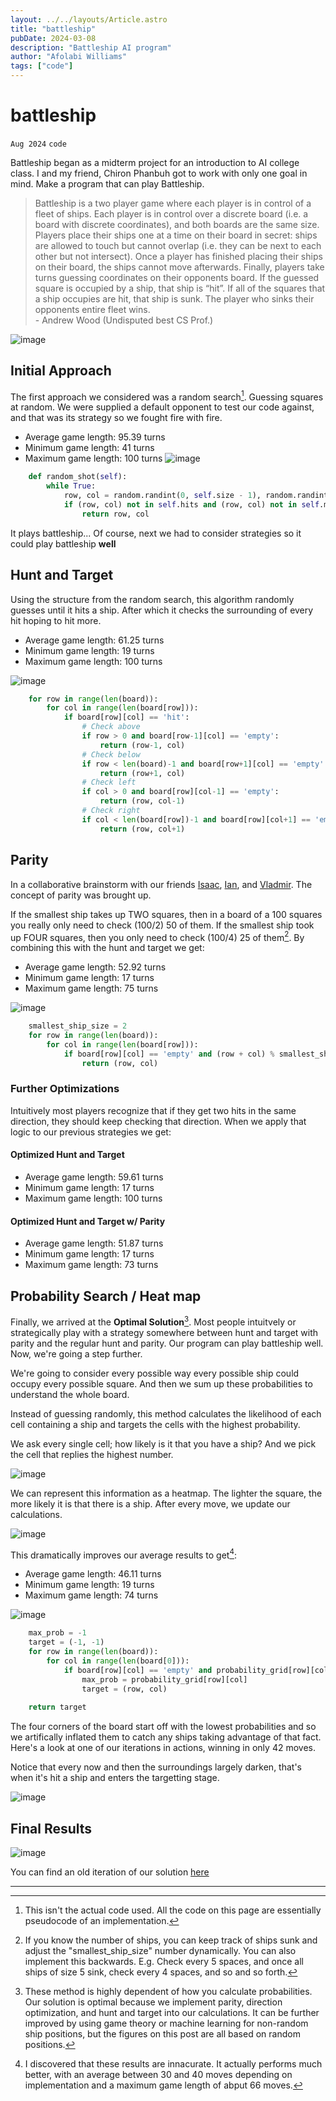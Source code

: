 ```yaml
---
layout: ../../layouts/Article.astro
title: "battleship"
pubDate: 2024-03-08
description: "Battleship AI program"
author: "Afolabi Williams"
tags: ["code"]
---
```


# battleship

`Aug 2024`
`code`

Battleship began as a midterm project for an introduction to AI college class. I and my friend, Chiron Phanbuh got to work with only one goal in mind. Make a program that can play Battleship.

> Battleship is a two player game where each player is in control of a fleet of ships. Each player is in control over a discrete board (i.e. a board with discrete coordinates), and both boards are the same size. Players place their ships one at a time on their board in secret: ships are allowed to touch but cannot overlap (i.e. they can be next to each other but not intersect). Once a player has finished placing their ships on their board, the ships cannot move afterwards. Finally, players take turns guessing coordinates on their opponents board. If the guessed square is occupied by a ship, that ship is “hit”. If all of the squares that a ship occupies are hit, that ship is sunk. The player who sinks their opponents entire fleet wins. <br> - Andrew Wood (Undisputed best CS Prof.)


![image](https://afolabitestbucket.s3.us-east-2.amazonaws.com/Image_test_folder/Untitled-ezgif.com-optimize.gif)

## Initial Approach

The first approach we considered was a random search[^1]. Guessing squares at random. We were supplied a default opponent to test our code against, and that was its strategy so we fought fire with fire.
- Average game length: 95.39 turns
- Minimum game length: 41 turns
- Maximum game length: 100 turns
![image](https://afolabitestbucket.s3.us-east-2.amazonaws.com/Image_test_folder/unnamed.webp)

```py
    def random_shot(self):
        while True:
            row, col = random.randint(0, self.size - 1), random.randint(0, self.size - 1)
            if (row, col) not in self.hits and (row, col) not in self.misses:
                return row, col
```

It plays battleship...
Of course, next we had to consider strategies so it could play battleship <b>well</b>

## Hunt and Target

Using the structure from the random search, this algorithm randomly guesses until it hits a ship. After which it checks the surrounding of every hit hoping to hit more.

- Average game length: 61.25 turns
- Minimum game length: 19 turns
- Maximum game length: 100 turns


![image](https://afolabitestbucket.s3.us-east-2.amazonaws.com/Image_test_folder/Screenshot+2024-08-03+at+12.11.44%E2%80%AFAM.webp)

```py
    for row in range(len(board)):
        for col in range(len(board[row])):
            if board[row][col] == 'hit':
                # Check above
                if row > 0 and board[row-1][col] == 'empty':
                    return (row-1, col)
                # Check below
                if row < len(board)-1 and board[row+1][col] == 'empty':
                    return (row+1, col)
                # Check left
                if col > 0 and board[row][col-1] == 'empty':
                    return (row, col-1)
                # Check right
                if col < len(board[row])-1 and board[row][col+1] == 'empty':
                    return (row, col+1)
```


## Parity

In a collaborative brainstorm with our friends [Isaac](https://www.linkedin.com/in/isaac-sin-43389629a/), [Ian](https://www.linkedin.com/in/vladimir-hakobyan-3448492a8/), and [Vladmir](https://www.linkedin.com/in/vladimir-hakobyan-3448492a8/). The concept of parity was brought up.

If the smallest ship takes up TWO squares, then in a board of a 100 squares you really only need to check (100/2) 50 of them. If the smallest ship took up FOUR squares, then you only need to check (100/4) 25 of them[^2]. By combining this with the hunt and target we get:

- Average game length: 52.92 turns
- Minimum game length: 17 turns
- Maximum game length: 75 turns


![image](https://afolabitestbucket.s3.us-east-2.amazonaws.com/Image_test_folder/unnamed-4.webp)

```py
    smallest_ship_size = 2
    for row in range(len(board)):
        for col in range(len(board[row])):
            if board[row][col] == 'empty' and (row + col) % smallest_ship_size == 0:
                return (row, col)
```

### Further Optimizations
 
 Intuitively most players recognize that if they get two hits in the same direction, they should keep checking that direction. When we apply that logic to our previous strategies we get:

 #### Optimized Hunt and Target
- Average game length: 59.61 turns
- Minimum game length: 17 turns
- Maximum game length: 100 turns

#### Optimized Hunt and Target w/ Parity
- Average game length: 51.87 turns
- Minimum game length: 17 turns
- Maximum game length: 73 turns




## Probability Search / Heat map
Finally, we arrived at the <b>Optimal Solution</b>[^4]. Most people intuitvely or strategically play with a strategy somewhere between hunt and target with parity and the regular hunt and parity. Our program can play battleship well. Now, we're going a step further.

We're going to consider every possible way every possible ship could occupy every possible square. And then we sum up these probabilities to understand the whole board.

Instead of guessing randomly, this method calculates the likelihood of each cell containing a ship and targets the cells with the highest probability. 

We ask every single cell; how likely is it that you have a ship? And we pick the cell that replies the highest number.

![image](https://afolabitestbucket.s3.us-east-2.amazonaws.com/Image_test_folder/Screenshot+2024-08-03+at+3.33.23%E2%80%AFAM.webp)

We can represent this information as a heatmap. The lighter the square, the more likely it is that there is a ship. After every move, we update our calculations.

![image](https://afolabitestbucket.s3.us-east-2.amazonaws.com/Image_test_folder/image.jpg)

This dramatically improves our average results to get[^3]:
- Average game length: 46.11 turns
- Minimum game length: 19 turns
- Maximum game length: 74 turns

![image](https://afolabitestbucket.s3.us-east-2.amazonaws.com/Image_test_folder/unnamed-7.webp)

```py
    max_prob = -1
    target = (-1, -1)
    for row in range(len(board)):
        for col in range(len(board[0])):
            if board[row][col] == 'empty' and probability_grid[row][col] > max_prob:
                max_prob = probability_grid[row][col]
                target = (row, col)
    
    return target
```
The four corners of the board start off with the lowest probabilities and so we artifically inflated them to catch any ships taking advantage of that fact. Here's a look at one of our iterations in actions, winning in only 42 moves. 

Notice that every now and then the surroundings largely darken, that's when it's hit a ship and enters the targetting stage.

![image](https://afolabitestbucket.s3.us-east-2.amazonaws.com/Image_test_folder/heatmap_animation.gif)

## Final Results

![image](https://afolabitestbucket.s3.us-east-2.amazonaws.com/Image_test_folder/unnamed-3.webp)

You can find an old iteration of our solution [here](https://github.com/afwill45/CS440-Battleship.git)

---

[^1]: This isn't the actual code used. All the code on this page are essentially pseudocode of an implementation.

[^2]: If you know the number of ships, you can keep track of ships sunk and adjust the "smallest_ship_size" number dynamically. You can also implement this backwards. E.g. Check every 5 spaces, and once all ships of size 5 sink, check every 4 spaces, and so and so forth.

[^3]: I discovered that these results are innacurate. It actually performs much better, with an average between 30 and 40 moves depending on implementation and a maximum game length of abput 66 moves.

[^4]: These method is highly dependent of how you calculate probabilities. Our solution is optimal because we implement parity, direction optimization, and hunt and target into our calculations.
It can be further improved by using game theory or machine learning for non-random ship positions, but the figures on this post are all based on random positions.